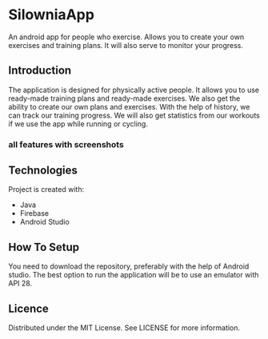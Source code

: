 # SilowniaApp

An android app for people who exercise. Allows you to create your own exercises and training plans. It will also serve to monitor your progress.

## Introduction

The application is designed for physically active people. It allows you to use ready-made training plans and ready-made exercises.
We also get the ability to create our own plans and exercises. With the help of history, we can track our training progress. 
We will also get statistics from our workouts if we use the app while running or cycling.

### all features with screenshots



## Technologies

Project is created with:
* Java
* Firebase
* Android Studio

## How To Setup

You need to download the repository, preferably with the help of Android studio. The best option to run the application will be to use an emulator with API 28.

## Licence

Distributed under the MIT License. See LICENSE for more information.
